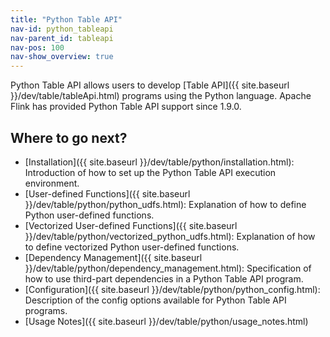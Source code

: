 ```yaml
---
title: "Python Table API"
nav-id: python_tableapi
nav-parent_id: tableapi
nav-pos: 100
nav-show_overview: true
---
```

<!--
Licensed to the Apache Software Foundation (ASF) under one
or more contributor license agreements.  See the NOTICE file
distributed with this work for additional information
regarding copyright ownership.  The ASF licenses this file
to you under the Apache License, Version 2.0 (the
"License"); you may not use this file except in compliance
with the License.  You may obtain a copy of the License at

  http://www.apache.org/licenses/LICENSE-2.0

Unless required by applicable law or agreed to in writing,
software distributed under the License is distributed on an
"AS IS" BASIS, WITHOUT WARRANTIES OR CONDITIONS OF ANY
KIND, either express or implied.  See the License for the
specific language governing permissions and limitations
under the License.
-->

Python Table API allows users to develop [Table API]({{ site.baseurl }}/dev/table/tableApi.html) programs using the Python language.
Apache Flink has provided Python Table API support since 1.9.0.

## Where to go next?

- [Installation]({{ site.baseurl }}/dev/table/python/installation.html): Introduction of how to set up the Python Table API execution environment.
- [User-defined Functions]({{ site.baseurl }}/dev/table/python/python_udfs.html): Explanation of how to define Python user-defined functions.
- [Vectorized User-defined Functions]({{ site.baseurl }}/dev/table/python/vectorized_python_udfs.html): Explanation of how to define vectorized Python user-defined functions.
- [Dependency Management]({{ site.baseurl }}/dev/table/python/dependency_management.html): Specification of how to use third-part dependencies in a Python Table API program.
- [Configuration]({{ site.baseurl }}/dev/table/python/python_config.html): Description of the config options available for Python Table API programs.
- [Usage Notes]({{ site.baseurl }}/dev/table/python/usage_notes.html)
